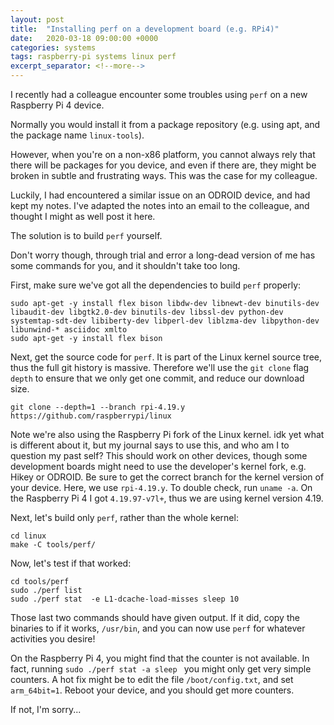 ```yaml
---
layout: post
title:  "Installing perf on a development board (e.g. RPi4)"
date:   2020-03-18 09:00:00 +0000
categories: systems
tags: raspberry-pi systems linux perf
excerpt_separator: <!--more-->
---
```


I recently had a colleague encounter some troubles using `perf` on a new Raspberry Pi 4 device.

Normally you would install it from a package repository (e.g. using apt, and the package name `linux-tools`).

However, when you're on a non-x86 platform, you cannot always rely that there will be packages for you device, and even if there are, they might be broken in subtle and frustrating ways.  This was the case for my colleague.

Luckily, I had encountered a similar issue on an ODROID device, and had kept my notes.  I've adapted the notes into an email to the colleague, and thought I might as well post it here.

<!--more-->

The solution is to build `perf` yourself.

Don't worry though, through trial and error a long-dead version of me has some commands for you, and it shouldn't take too long.

First, make sure we've got all the dependencies to build `perf` properly:

```
sudo apt-get -y install flex bison libdw-dev libnewt-dev binutils-dev libaudit-dev libgtk2.0-dev binutils-dev libssl-dev python-dev systemtap-sdt-dev libiberty-dev libperl-dev liblzma-dev libpython-dev libunwind-* asciidoc xmlto
sudo apt-get -y install flex bison
```

Next, get the source code for `perf`.  It is part of the Linux kernel source tree, thus the full git history is massive.  Therefore we'll use the `git clone` flag `depth` to ensure that we only get one commit, and reduce our download size.

```
git clone --depth=1 --branch rpi-4.19.y https://github.com/raspberrypi/linux
```

Note we're also using the Raspberry Pi fork of the Linux kernel.  idk yet what is different about it, but my journal says to use this, and who am I to question my past self?  This should work on other devices, though some development boards might need to use the developer's kernel fork, e.g. Hikey or ODROID.  Be sure to get the correct branch for the kernel version of your device.  Here, we use `rpi-4.19.y`.  To double check, run `uname -a`.  On the Raspberry Pi 4 I got `4.19.97-v7l+`, thus we are using kernel version 4.19.

Next, let's build only `perf`, rather than the whole kernel:

```
cd linux
make -C tools/perf/
```

Now, let's test if that worked:
```
cd tools/perf
sudo ./perf list
sudo ./perf stat  -e L1-dcache-load-misses sleep 10
```

Those last two commands should have given output.  If it did, copy the binaries to if it works, `/usr/bin`, and you can now use `perf` for whatever activities you desire!

On the Raspberry Pi 4, you might find that the counter is not available.  In fact, running `sudo ./perf stat -a sleep ` you might only get very simple counters.  A hot fix might be to edit the file `/boot/config.txt`, and set `arm_64bit=1`.  Reboot your device, and you should get more counters.

If not, I'm sorry...
